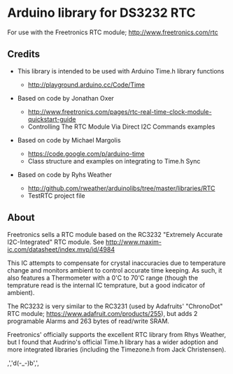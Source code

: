 Arduino library for DS3232 RTC
==============================

For use with the Freetronics RTC module; http://www.freetronics.com/rtc


Credits
-------

* This library is intended to be used with Arduino Time.h library functions
  - http://playground.arduino.cc/Code/Time

* Based on code by Jonathan Oxer
  - http://www.freetronics.com/pages/rtc-real-time-clock-module-quickstart-guide
  - Controlling The RTC Module Via Direct I2C Commands examples
	
* Based on code by Michael Margolis
  - https://code.google.com/p/arduino-time
  - Class structure and examples on integrating to Time.h Sync

* Based on code by Ryhs Weather
  - http://github.com/rweather/arduinolibs/tree/master/libraries/RTC
  - TestRTC project file

	
About
-----

Freetronics sells a RTC module based on the RC3232 "Extremely Accurate I2C-Integrated" RTC module.
See http://www.maxim-ic.com/datasheet/index.mvp/id/4984

This IC attempts to compensate for crystal inaccuracies due to temperature change and monitors ambient to control accurate time keeping.
As such, it also features a Thermometer with a 0'C to 70'C range (though the temprature read is the internal IC temprature, but a good indicator of ambient).

The RC3232 is very similar to the RC3231 (used by Adafruits' "ChronoDot" RTC module; https://www.adafruit.com/products/255), but adds 2 programable Alarms and 263 bytes of read/write SRAM.

Freetronics' officially supports the excellent RTC library from Rhys Weather, but I found that Audrino's official Time.h library has a wider adoption and more integrated libraries (including the Timezone.h from Jack Christensen).


,','d(-_-)b',',
